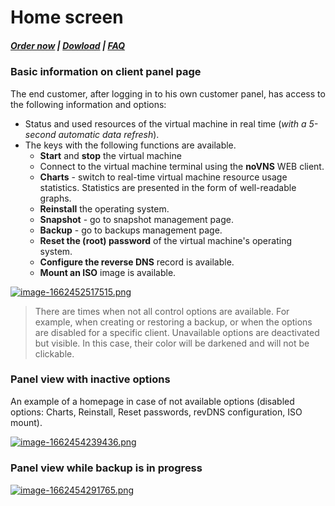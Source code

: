 # Home screen

#####  [Order now](https://puqcloud.com/index.php?rp=/store/whmcs-module-proxmox-kvm) | [Dowload](https://download.puqcloud.com/WHMCS/servers/PUQ_WHMCS-Proxmox-KVM/) | [FAQ](https://faq.puqcloud.com/)

### Basic information on client panel page

The end customer, after logging in to his own customer panel, has access to the following information and options:

- Status and used resources of the virtual machine in real time (*with a 5-second automatic data refresh*).
- The keys with the following functions are available. 
    - **Start** and **stop** the virtual machine
    - Connect to the virtual machine terminal using the **noVNS** WEB client.
    - **Charts** - switch to real-time virtual machine resource usage statistics. Statistics are presented in the form of well-readable graphs.
    - **Reinstall** the operating system.
    - **Snapshot** - go to snapshot management page.
    - **Backup** - go to backups management page.
    - **Reset the (root) password** of the virtual machine's operating system.
    - **Configure the reverse DNS** record is available.
    - **Mount an ISO** image is available.

[![image-1662452517515.png](https://doc.puq.info/uploads/images/gallery/2022-09/scaled-1680-/image-1662452517515.png)](https://doc.puq.info/uploads/images/gallery/2022-09/image-1662452517515.png)

>There are times when not all control options are available. For example, when creating or restoring a backup, or when the options are disabled for a specific client. Unavailable options are deactivated but visible. In this case, their color will be darkened and will not be clickable.

### Panel view with inactive options

An example of a homepage in case of not available options (disabled options: Charts, Reinstall, Reset passwords, revDNS configuration, ISO mount).

[![image-1662454239436.png](https://doc.puq.info/uploads/images/gallery/2022-09/scaled-1680-/image-1662454239436.png)](https://doc.puq.info/uploads/images/gallery/2022-09/image-1662454239436.png)

#####  

### Panel view while backup is in progress

[![image-1662454291765.png](https://doc.puq.info/uploads/images/gallery/2022-09/scaled-1680-/image-1662454291765.png)](https://doc.puq.info/uploads/images/gallery/2022-09/image-1662454291765.png)
